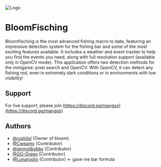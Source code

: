 
![Logo](https://i.postimg.cc/bw3ymbX3/New-Project-5.png)


# BloomFisching
Bloomfisching is the most advanced fishing macro to date, featuring an impressive detection system for the fishing bar and some of the most exciting features available. It includes a weather and event tracker to help you find the events you need, along with full resolution support (available only in OpenCV mode). This application offers two detection methods for the minigame: pixel search and OpenCV. With OpenCV, it can detect any fishing rod, even in extremely dark conditions or in environments with low visibility!

## Support

For live support, please join [https://discord.gg/mangos](https://discord.gg/mangos)

## Authors

- [@rushilol](https://www.github.com/injuriez) (Owner of bloom)
- [@Cweamy](https://github.com/Cweamy) (Contributor) 
- [@iamnotbobby](https://github.com/iamnotbobby) (Contributor)
- [@GG-Green](https://github.com/GG-Green) (Contributor)
- [@Lunarosity](https://github.com/Lunarosity) (Contributor) <- gave me bar formula 
